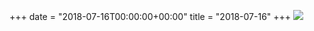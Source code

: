 +++
date = "2018-07-16T00:00:00+00:00"
title = "2018-07-16"
+++
<img class="img-fluid" src="/2018-07-16.jpg" />
